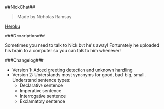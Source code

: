 ##NickChat##
> Made by Nicholas Ramsay

[Heroku](https://nick-chat.herokuapp.com/)

###Description###

Sometimes you need to talk to Nick but he's away! Fortunately he uploaded his brain to a computer so you can talk to him whenever!

###Changelog###
- Version 1: Added greeting detection and unknown handling
- Version 2: Understands most synonyms for good, bad, big, small. Understand sentence types:
    - Declarative sentence
    - Imperative sentence
    - Interrogative sentence
    - Exclamatory sentence



